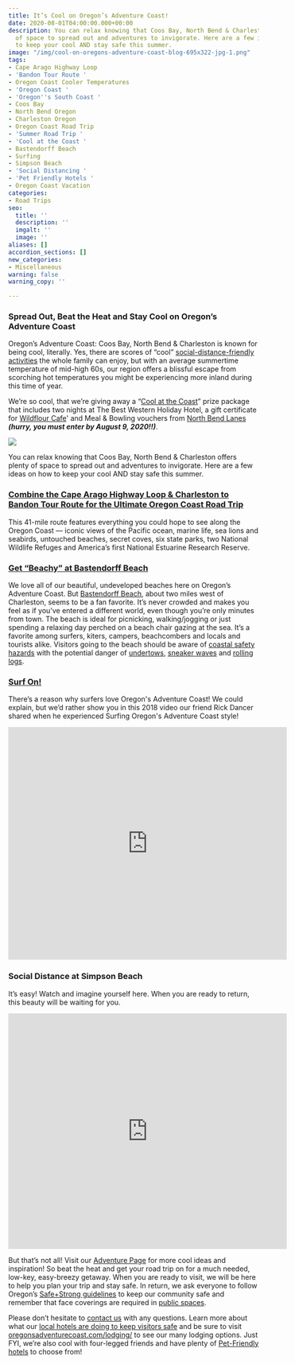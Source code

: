 ```yaml
---
title: It’s Cool on Oregon’s Adventure Coast!
date: 2020-08-01T04:00:00.000+00:00
description: You can relax knowing that Coos Bay, North Bend & Charleston offers plenty
  of space to spread out and adventures to invigorate. Here are a few ideas on how
  to keep your cool AND stay safe this summer.
image: "/img/cool-on-oregons-adventure-coast-blog-695x322-jpg-1.png"
tags:
- Cape Arago Highway Loop
- 'Bandon Tour Route '
- Oregon Coast Cooler Temperatures
- 'Oregon Coast '
- 'Oregon''s South Coast '
- Coos Bay
- North Bend Oregon
- Charleston Oregon
- Oregon Coast Road Trip
- 'Summer Road Trip '
- 'Cool at the Coast '
- Bastendorff Beach
- Surfing
- Simpson Beach
- 'Social Distancing '
- 'Pet Friendly Hotels '
- Oregon Coast Vacation
categories:
- Road Trips
seo:
  title: ''
  description: ''
  imgalt: ''
  image: ''
aliases: []
accordion_sections: []
new_categories:
- Miscellaneous
warning: false
warning_copy: ''

---
```

### Spread Out, Beat the Heat and Stay Cool on Oregon’s Adventure Coast

Oregon’s Adventure Coast: Coos Bay, North Bend & Charleston is known for being cool, literally. Yes, there are scores of “cool” [social-distance-friendly activities](https://www.oregonsadventurecoast.com/blog/five-fun-ways-to-social-distance-on-oregon-s-adventure-coast/) the whole family can enjoy, but with an average summertime temperature of mid-high 60s, our region offers a blissful escape from scorching hot temperatures you might be experiencing more inland during this time of year.

We’re so cool, that we’re giving away a “[Cool at the Coast](https://www.kezi.com/content/contests/571605781.html#//)” prize package that includes two nights at The Best Western Holiday Hotel, a gift certificate for [Wildflour Cafe](https://www.wildflour-catering.com/)' and Meal & Bowling vouchers from [North Bend Lanes ](https://northbendlanes.com/)**_(hurry, you must enter by August 9, 2020!!)_**.

![](/img/coos-bay-north-bend-coast-cool-at-the-coast-summer-2020-rev-2.jpg)

You can relax knowing that Coos Bay, North Bend & Charleston offers plenty of space to spread out and adventures to invigorate. Here are a few ideas on how to keep your cool AND stay safe this summer.

### [Combine the Cape Arago Highway Loop & Charleston to Bandon Tour Route for the Ultimate Oregon Coast Road Trip](https://www.oregonsadventurecoast.com/blog/featured-road-trip-cape-arago-highway-charleston-to-bandon-tour-route/)

This 41-mile route features everything you could hope to see along the Oregon Coast — iconic views of the Pacific ocean, marine life, sea lions and seabirds, untouched beaches, secret coves, six state parks, two National Wildlife Refuges and America’s first National Estuarine Research Reserve.

### [Get “Beachy” at Bastendorff Beach](https://www.oregonsadventurecoast.com/blog/2017-08-29-spotlight-on-bastendorff-beach/)

We love all of our beautiful, undeveloped beaches here on Oregon’s Adventure Coast. But [Bastendorff Beach](http://www.co.coos.or.us/Departments/CoosCountyParks/Bastendorff.aspx), about two miles west of Charleston, seems to be a fan favorite. It’s never crowded and makes you feel as if you’ve entered a different world, even though you’re only minutes from town. The beach is ideal for picnicking, walking/jogging or just spending a relaxing day perched on a beach chair gazing at the sea. It’s a favorite among surfers, kiters, campers, beachcombers and locals and tourists alike. Visitors going to the beach should be aware of [coastal safety hazards](http://www.oregon.gov/OPRD/PARKS/beach_tips.shtml) with the potential danger of [undertows](http://en.wikipedia.org/wiki/Undertow_(wave_action)), [sneaker waves](http://en.wikipedia.org/wiki/Sneaker_wave) and [rolling logs](http://www.co.coos.or.us/Portals/0/Parks/BriefParkRules.pdf).

### [Surf On!](https://www.oregonsadventurecoast.com/water-recreation/)

There’s a reason why surfers love Oregon's Adventure Coast! We could explain, but we’d rather show you in this 2018 video our friend Rick Dancer shared when he experienced Surfing Oregon's Adventure Coast style!
<iframe src="https://www.facebook.com/plugins/video.php?href=https%3A%2F%2Fwww.facebook.com%2FThatOregonLife%2Fvideos%2F1772772586154501%2F&show_text=1&width=560" width="560" height="468" style="border:none;overflow:hidden" scrolling="no" frameborder="0" allowTransparency="true" allow="encrypted-media" allowFullScreen="true"></iframe>

### Social Distance at Simpson Beach

It’s easy! Watch and imagine yourself here. When you are ready to return, this beauty will be waiting for you.
<iframe src="https://www.facebook.com/plugins/video.php?href=https%3A%2F%2Fwww.facebook.com%2FOregonsAdventureCoast%2Fvideos%2F501046370589317%2F&show_text=1&width=560" width="560" height="474" style="border:none;overflow:hidden" scrolling="no" frameborder="0" allowTransparency="true" allow="encrypted-media" allowFullScreen="true"></iframe>

But that’s not all! Visit our [Adventure Page](https://www.oregonsadventurecoast.com/adventures/) for more cool ideas and inspiration! So beat the heat and get your road trip on for a much needed, low-key, easy-breezy getaway. When you are ready to visit, we will be here to help you plan your trip and stay safe. In return, we ask everyone to follow Oregon’s [Safe+Strong guidelines](https://govstatus.egov.com/reopening-oregon) to keep our community safe and remember that face coverings are required in [public spaces](https://sharedsystems.dhsoha.state.or.us/DHSForms/Served/le2288K.pdf).

Please don’t hesitate to [contact us](https://www.oregonsadventurecoast.com/contact/) with any questions. Learn more about what our [local hotels are doing to keep visitors safe](https://www.oregonsadventurecoast.com/blog/how-hotels-on-oregon-s-adventure-coast-are-keeping-guests-safe/) and be sure to visit [oregonsadventurecoast.com/lodging/](https://www.oregonsadventurecoast.com/lodging/) to see our many lodging options. Just FYI, we’re also cool with four-legged friends and have plenty of [Pet-Friendly hotels](https://www.oregonsadventurecoast.com/blog/dog-friendly-hotels-on-oregon-s-adventure-coast/) to choose from!
